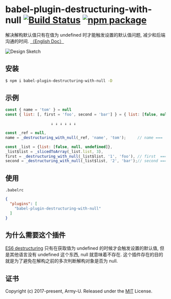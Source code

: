 # babel-plugin-destructuring-with-null [![Build Status](https://flat.badgen.net/circleci/github/Army-U/babel-plugin-destructuring-with-null/master)](https://circleci.com/gh/Army-U/babel-plugin-destructuring-with-null) [![npm package](https://flat.badgen.net/npm/v/babel-plugin-destructuring-with-null)](https://www.npmjs.com/package/babel-plugin-destructuring-with-null)

解决解构默认值只有在值为 undefined 时才能触发设置的默认值问题, 减少和后端沟通的时间. [（English Doc）](README.md)

![Design Sketch](https://user-images.githubusercontent.com/11404005/36723286-cde25ed8-1bea-11e8-8e2b-32837b3098ec.png)

## 安装

```bash
$ npm i babel-plugin-destructuring-with-null -D
```

## 示例

```js
const { name = 'tom' } = null
const { list: [, first = 'foo', second = 'bar'] } = { list: [false, null, undefined] };

                    ↓ ↓ ↓ ↓ ↓ ↓

const _ref = null,
name = _destructuring_with_null(_ref, 'name', 'tom');     // name === 'tom'

const _list = {list: [false, null, undefined]},
_list$list = _slicedToArray(_list.list, 3),
first = _destructuring_with_null(_list$list, '1', 'foo'), // first  === 'foo',
second = _destructuring_with_null(_list$list, '2', 'bar');// second === 'bar';
```

## 使用

`.babelrc`

```json
{
  "plugins": [
    "babel-plugin-destructuring-with-null"
  ]
}
```

## 为什么需要这个插件

[ES6 destructuring](http://exploringjs.com/es6/ch_destructuring.html#sec_default-values-destructuring) 只有在获取值为 undefined 的时候才会触发设置的默认值, 但是其他语言没有 undefined 这个东西, null 就意味着不存在. 这个插件存在的目的就是为了避免在解构之前的多次判断解构对象是否为 null.

## 证书

Copyright (c) 2017-present, Army-U. Released under the [MIT](https://opensource.org/licenses/MIT) License.
